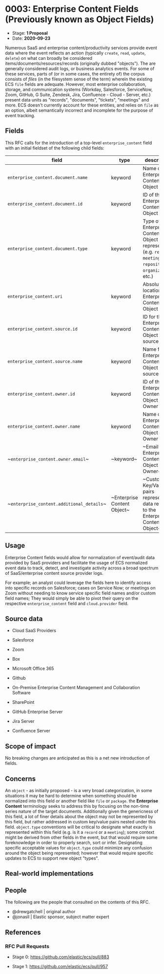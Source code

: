# 0003: Enterprise Content Fields (Previously known as Object Fields)
<!--^ The ECS team will assign a unique, contiguous RFC number upon merging the initial stage of this RFC, taking care not to conflict with other RFCs.-->

- Stage: **1 Proposal** <!-- Update to reflect target stage -->
- Date: **2020-09-23** <!-- Update to reflect date of most recent stage advancement -->

<!--
Stage 0: Provide a high level summary of the premise of these changes. Briefly describe the nature, purpose, and impact of the changes. ~2-5 sentences.
-->
Numerous SaaS and enterprise content/productivity services provide event data where the event reflects an action (typically `create`, `read`, `update`, `delete`) on what can broadly be considered items/documents/resources/records (originally dubbed "objects"). The are generally considered audit logs, or business analytics events. For some of these services, parts of (or in some cases, the entirety of) the corpus consists of _files_ (in the filesystem sense of the term) wherein the existing ECS `file` fields are adequate. However, most enterprise collaboration, storage, and communication systems (Workday, Salesforce, ServiceNow, Zoom, GitHub, G Suite, Zendesk, Jira, Confluence - Cloud - Server, etc.) present data units as "records", "documents", "tickets", "meetings" and more. ECS doesn't currently account for these entities, and relies on `file` as an option, albeit semantically incorrect and incomplete for the purpose of event tracking.

## Fields

<!--
Stage: 1: Describe at a high level how this change affects fields. Which fieldsets will be impacted? How many fields overall? Are we primarily adding fields, removing fields, or changing existing fields? The goal here is to understand the fundamental technical implications and likely extent of these changes. ~2-5 sentences.
-->
This RFC calls for the introduction of a top-level `enterprise_content` field with an initial fieldset of the following child fields:

| field | type | description |
| --- | --- | --- |
| `enterprise_content.document.name` | keyword | Name of the Enterprise Content Object |
| `enterprise_content.document.id` | keyword | ID of the Enterprise Content Object |
| `enterprise_content.document.type` | keyword | Type of Enterprise Content Object represented (e.g. `record`, `meeting`, `repository`, `organization`, etc.) |
| `enterprise_content.uri` | keyword | Absolute location of Enterprise Content Object  |
| `enterprise_content.source.id` | keyword | ID for the Enterprise Content Object source |
| `enterprise_content.source.name` | keyword | Name for the Enterprise Content Object source |
| `enterprise_content.owner.id` | keyword | ID of the Enterprise Content Object Owner |
| `enterprise_content.owner.name` | keyword | Name of the Enterprise Content Object Owner |
| ~`enterprise_content.owner.email`~ | ~keyword~ | ~Email of the Enterprise Content Object Owner~ | 
| ~`enterprise_content.additional_details`~ | ~Enterprise Content Object~ | ~Custom Key/Value pairs representing data relevant to the Enterprise Content Object~ |


<!--
Stage 2: Include new or updated yml field definitions for all of the essential fields in this draft. While not exhaustive, the fields documented here should be comprehensive enough to deeply evaluate the technical considerations of this change. The goal here is to validate the technical details for all essential fields and to provide a basis for adding experimental field definitions to the schema. Use GitHub code blocks with yml syntax formatting.
-->

<!--
Stage 3: Add or update all remaining field definitions. The list should now be exhaustive. The goal here is to validate the technical details of all remaining fields and to provide a basis for releasing these field definitions as beta in the schema. Use GitHub code blocks with yml syntax formatting.
-->

## Usage

<!--
Stage 1: Describe at a high-level how these field changes will be used in practice. Real world examples are encouraged. The goal here is to understand how people would leverage these fields to gain insights or solve problems. ~1-3 paragraphs.
-->
Enterprise Content fields would allow for normalization of event/audit data provided by SaaS providers and facilitate the usage of ECS normalized event data to track, detect, and investigate activity across a broad spectrum of SaaS/enterprise content source provider logs.

For example; an analyst could leverage the fields here to identify access into specific records on Salesforce; cases on Service Now; or meetings on Zoom without needing to know service specific field names and/or custom field names; They would simply be able to pivot their query on the respective `enterprise_content` field and `cloud.provider` field.

## Source data

<!--
Stage 1: Provide a high-level description of example sources of data. This does not yet need to be a concrete example of a source document, but instead can simply describe a potential source (e.g. nginx access log). This will ultimately be fleshed out to include literal source examples in a future stage. The goal here is to identify practical sources for these fields in the real world. ~1-3 sentences or unordered list.
-->
* Cloud SaaS Providers
 * Salesforce
 * Zoom
 * Box
 * Microsoft Office 365
 * Github

* On-Premise Enterprise Content Management and Collaboration Software
 * SharePoint
 * GitHub Enterprise Server
 * Jira Server
 * Confluence Server

<!--
Stage 2: Included a real world example source document. Ideally this example comes from the source(s) identified in stage 1. If not, it should replace them. The goal here is to validate the utility of these field changes in the context of a real world example. Format with the source name as a ### header and the example document in a GitHub code block with json formatting.
-->

<!--
Stage 3: Add more real world example source documents so we have at least 2 total, but ideally 3. Format as described in stage 2.
-->

## Scope of impact
No breaking changes are anticipated as this is a net new introduction of fields.
<!--
Stage 2: Identifies scope of impact of changes. Are breaking changes required? Should deprecation strategies be adopted? Will significant refactoring be involved? Break the impact down into:
 * Ingestion mechanisms (e.g. beats/logstash)
 * Usage mechanisms (e.g. Kibana applications, detections)
 * ECS project (e.g. docs, tooling)
The goal here is to research and understand the impact of these changes on users in the community and development teams across Elastic. 2-5 sentences each.
-->

## Concerns

<!--
Stage 1: Identify potential concerns, implementation challenges, or complexity. Spend some time on this. Play devil's advocate. Try to identify the sort of non-obvious challenges that tend to surface later. The goal here is to surface risks early, allow everyone the time to work through them, and ultimately document resolution for posterity's sake.
-->
An `object` - as initially proposed - is a very broad categorization, in some situations it may be hard to determine when something should be normalized into this field or another field like `file` or `package`. the **Enterprise Content** terminology seeks to address this by focusing on the non-time series nature of the target documents. Additionally given the genericness of this field, a lot of finer details about the object may not be represented by this field, but rather addressed in custom key/value pairs nested under this field. `object.type` conventions will be critical to designate what exactly is represented within this field (e.g. is it a `record` or a `meeting`); some context might be derived from other fields in the event, but that would require some foreknowledge in order to properly search, sort or infer. Designating specific acceptable values for `object.type` could minimize any confusion around the object being represented; however that would require specific updates to ECS to support new object "types".

<!--
Stage 2: Document new concerns or resolutions to previously listed concerns. It's not critical that all concerns have resolutions at this point, but it would be helpful if resolutions were taking shape for the most significant concerns.
-->

<!--
Stage 3: Document resolutions for all existing concerns. Any new concerns should be documented along with their resolution. The goal here is to eliminate the risk of churn and instability by resolving outstanding concerns.
-->

<!--
Stage 4: Document any new concerns and their resolution. The goal here is to eliminate risk of churn and instability by ensuring all concerns have been addressed.
-->

## Real-world implementations

<!--
Stage 4: Identify at least one real-world, production-ready implementation that uses these updated field definitions. An example of this might be a GA feature in an Elastic application in Kibana.
-->

## People

The following are the people that consulted on the contents of this RFC.

* @drewgatchell | original author
* @jonasll | Elastic sponsor, subject matter expert

<!--
Who will be or has consulted on the contents of this RFC? Identify authorship and sponsorship, and optionally identify the nature of involvement of others. Link to GitHub aliases where possible. This list will likely change or grow stage after stage.

e.g.:

* @Yasmina | author
* @Monique | sponsor
* @EunJung | subject matter expert
* @JaneDoe | grammar, spelling, prose
* @Mariana
-->


## References

<!-- Insert any links appropriate to this RFC in this section. -->

### RFC Pull Requests

<!-- An RFC should link to the PRs for each of it stage advancements. -->

* Stage 0: https://github.com/elastic/ecs/pull/883

* Stage 1: https://github.com/elastic/ecs/pull/957

